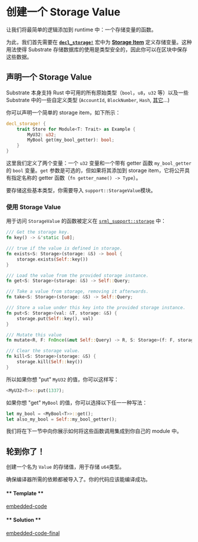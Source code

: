 # 创建一个 Storage Value

让我们将最简单的逻辑添加到 runtime 中：一个存储变量的函数。

为此，我们首先需要在 [**`decl_storage!`**](https://substrate.dev/rustdocs/v1.0/srml_support_procedural/macro.decl_storage.html) 宏中为 [**Storage Item**](https://substrate.dev/docs/en/overview/glossary#storage-items) 定义存储变量。这种用法使得 Substrate 存储数据库的使用是类型安全的，因此你可以在区块中保存这些数据。

## 声明一个 Storage Value

Substrate 本身支持 Rust 中可用的所有原始类型（`bool`，`u8`，`u32` 等）以及一些 Substrate 中的一些自定义类型 (`AccountId`, `BlockNumber`, `Hash`, [其它](https://polkadot.js.org/api/types/)...)

你可以声明一个简单的 storage item，如下所示：

```rust
decl_storage! {
    trait Store for Module<T: Trait> as Example {
        MyU32: u32;
        MyBool get(my_bool_getter): bool;
    }
}
```

这里我们定义了两个变量：一个 `u32` 变量和一个带有 getter 函数 `my_bool_getter` 的 `bool` 变量。`get` 参数是可选的，但如果将其添加到 storage item，它将公开具有指定名称的 getter 函数（`fn getter_name() -> Type`）。

要存储这些基本类型，你需要导入 `support::StorageValue`模块。

### 使用 Storage Value

用于访问 `StorageValue` 的函数被定义在 [`srml_support::storage`](https://substrate.dev/rustdocs/v1.0/srml_support/storage/trait.StorageValue.html) 中：

```rust
/// Get the storage key.
fn key() -> &'static [u8];

/// true if the value is defined in storage.
fn exists<S: Storage>(storage: &S) -> bool {
    storage.exists(Self::key())
}

/// Load the value from the provided storage instance.
fn get<S: Storage>(storage: &S) -> Self::Query;

/// Take a value from storage, removing it afterwards.
fn take<S: Storage>(storage: &S) -> Self::Query;

/// Store a value under this key into the provided storage instance.
fn put<S: Storage>(val: &T, storage: &S) {
    storage.put(Self::key(), val)
}

/// Mutate this value
fn mutate<R, F: FnOnce(&mut Self::Query) -> R, S: Storage>(f: F, storage: &S) -> R;

/// Clear the storage value.
fn kill<S: Storage>(storage: &S) {
    storage.kill(Self::key())
}
```

所以如果你想 "put" `MyU32` 的值，你可以这样写：

```rust
<MyU32<T>>::put(1337);
```

如果你想 "get" `MyBool` 的值，你可以选择以下任一一种写法：

```rust
let my_bool = <MyBool<T>>::get();
let also_my_bool = Self::my_bool_getter();
```

我们将在下一节中向你展示如何将这些函数调用集成到你自己的 module 中。

## 轮到你了！

创建一个名为 `Value` 的存储值，用于存储 `u64`类型。

确保编译器所需的依赖都被导入了。你的代码应该能编译成功。

<!-- tabs:start -->

#### ** Template **

[embedded-code](../../1/assets/1.2-template.rs ':include :type=code embed-template')

#### ** Solution **

[embedded-code-final](../../1/assets/1.2-finished-code.rs ':include :type=code embed-final')

<!-- tabs:end -->
